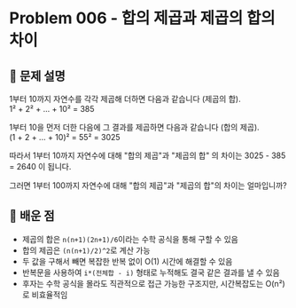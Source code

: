 # Problem 006 - 합의 제곱과 제곱의 합의 차이

## 📝 문제 설명  
1부터 10까지 자연수를 각각 제곱해 더하면 다음과 같습니다 (제곱의 합).  
1² + 2² + ... + 10² = 385  

1부터 10을 먼저 더한 다음에 그 결과를 제곱하면 다음과 같습니다 (합의 제곱).  
(1 + 2 + ... + 10)² = 55² = 3025  

따라서 1부터 10까지 자연수에 대해 "합의 제곱"과 "제곱의 합" 의 차이는 3025 - 385 = 2640 이 됩니다.  

그러면 1부터 100까지 자연수에 대해 "합의 제곱"과 "제곱의 합"의 차이는 얼마입니까?

## 🧠 배운 점  
- 제곱의 합은 `n(n+1)(2n+1)/6`이라는 수학 공식을 통해 구할 수 있음  
- 합의 제곱은 `(n(n+1)/2)^2`로 계산 가능  
- 두 값을 구해서 빼면 복잡한 반복 없이 O(1) 시간에 해결할 수 있음  
- 반복문을 사용하여 `i*(전체합 - i)` 형태로 누적해도 결국 같은 결과를 낼 수 있음  
- 후자는 수학 공식을 몰라도 직관적으로 접근 가능한 구조지만, 시간복잡도는 O(n²)로 비효율적임
